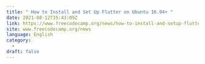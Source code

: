 ```yaml
---
title: " How to Install and Set Up Flutter on Ubuntu 16.04+ "
date: 2021-08-12T15:43:09Z
link: https://www.freecodecamp.org/news/how-to-install-and-setup-flutter-on-ubuntu/?utm_medium=RSS&utm_source=news.12bit.vn
site: www.freecodecamp.org/news
language: English
category:
  -   
draft: false
---
```

